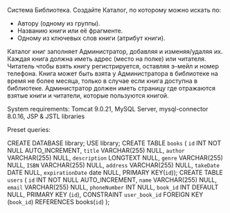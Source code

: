Система Библиотека. Создайте Каталог, по которому можно искать по:
- Автору (одному из группы).
- Названию книги или её фрагменте.
- Одному из ключевых слов книги (атрибут книги).

Каталог книг заполняет Администратор, добавляя и изменяя/удаляя их.
Каждая книга должна иметь адрес (место на полке) или читателя. Читатель
чтобы взять книгу регистрируется, оставляя э-мейл и номер телефона. Книга
может быть взята у Администратора в библиотеке на время не более месяца,
только в случае если книга доступна в библиотеке. Администратор должен
иметь страницу где отражаются взятые книги и читатели, которые
пользуются книгой.


System requirements: 
Tomcat 9.0.21, MySQL Server, mysql-connector 8.0.16, JSP & JSTL libraries 


Preset queries:

CREATE DATABASE library;
USE library;
CREATE TABLE `books` (
    `id` INT NOT NULL AUTO_INCREMENT,
    `title` VARCHAR(255) NULL,
    `author` VARCHAR(255) NULL,
    `description` LONGTEXT NULL,
    `genre` VARCHAR(255) NULL,
    `ISBN` VARCHAR(255) NULL,
    `address` VARCHAR(255) NULL,
    `takeDate` DATE NULL,
    `expirationDate` date  NULL,
    PRIMARY KEY(`id`));
CREATE TABLE `users` (
    `id` INT NOT NULL AUTO_INCREMENT,
    `name` VARCHAR(255) NULL,
    `email` VARCHAR(255) NULL,
    `phoneNumber` INT NULL,
    `book_id` INT DEFAULT NULL,
    PRIMARY KEY (`id`),
    CONSTRAINT `user_book_id` FOREIGN KEY (`book_id`) REFERENCES books(`id`)
    );